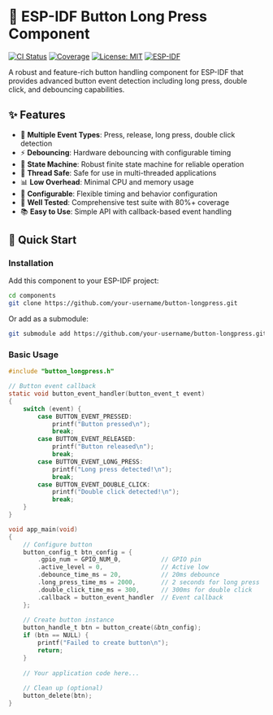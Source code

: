 # 🔘 ESP-IDF Button Long Press Component

[![CI Status](https://github.com/your-username/button-longpress/workflows/CI/badge.svg)](https://github.com/your-username/button-longpress/actions)
[![Coverage](https://img.shields.io/badge/coverage-80%2B-brightgreen)](https://github.com/your-username/button-longpress/actions)
[![License: MIT](https://img.shields.io/badge/License-MIT-yellow.svg)](https://opensource.org/licenses/MIT)
[![ESP-IDF](https://img.shields.io/badge/ESP--IDF-v4.4%2B-blue)](https://github.com/espressif/esp-idf)

A robust and feature-rich button handling component for ESP-IDF that provides advanced button event detection including long press, double click, and debouncing capabilities.

## ✨ Features

- 🔘 **Multiple Event Types**: Press, release, long press, double click detection
- ⚡ **Debouncing**: Hardware debouncing with configurable timing
- 🔄 **State Machine**: Robust finite state machine for reliable operation
- 🧵 **Thread Safe**: Safe for use in multi-threaded applications
- 📊 **Low Overhead**: Minimal CPU and memory usage
- 🎯 **Configurable**: Flexible timing and behavior configuration
- 🧪 **Well Tested**: Comprehensive test suite with 80%+ coverage
- 📚 **Easy to Use**: Simple API with callback-based event handling

## 🚀 Quick Start

### Installation

Add this component to your ESP-IDF project:

```bash
cd components
git clone https://github.com/your-username/button-longpress.git
```

Or add as a submodule:

```bash
git submodule add https://github.com/your-username/button-longpress.git components/button_longpress
```

### Basic Usage

```c
#include "button_longpress.h"

// Button event callback
static void button_event_handler(button_event_t event)
{
    switch (event) {
        case BUTTON_EVENT_PRESSED:
            printf("Button pressed\n");
            break;
        case BUTTON_EVENT_RELEASED:
            printf("Button released\n");
            break;
        case BUTTON_EVENT_LONG_PRESS:
            printf("Long press detected!\n");
            break;
        case BUTTON_EVENT_DOUBLE_CLICK:
            printf("Double click detected!\n");
            break;
    }
}

void app_main(void)
{
    // Configure button
    button_config_t btn_config = {
        .gpio_num = GPIO_NUM_0,           // GPIO pin
        .active_level = 0,                // Active low
        .debounce_time_ms = 20,           // 20ms debounce
        .long_press_time_ms = 2000,       // 2 seconds for long press
        .double_click_time_ms = 300,      // 300ms for double click
        .callback = button_event_handler  // Event callback
    };
    
    // Create button instance
    button_handle_t btn = button_create(&btn_config);
    if (btn == NULL) {
        printf("Failed to create button\n");
        return;
    }
    
    // Your application code here...
    
    // Clean up (optional)
    button_delete(btn);
}
